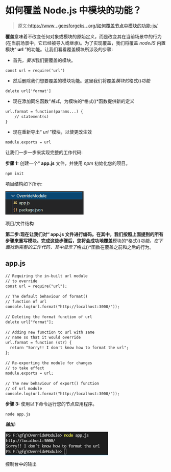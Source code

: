 # 如何覆盖 Node.js 中模块的功能？

> 原文:[https://www . geesforgeks . org/如何覆盖节点中模块的功能-js/](https://www.geeksforgeeks.org/how-to-override-functions-of-module-in-node-js/)

**覆盖**意味着不改变任何对象或模块的原始定义，而是改变其在当前场景中的行为(在当前场景中，它已经被导入或继承)。为了实现覆盖，我们将覆盖 *nodeJS* 内置模块“ **url** ”的功能。让我们看看覆盖模块所涉及的步骤:

*   首先，*要求*我们要覆盖的模块。

```
const url = require('url')
```

*   然后删除我们想要覆盖的模块功能。这里我们将覆盖*模块的*格式()*功能*

```
delete url['format']
```

*   现在添加同名函数“*格式*，为模块的*格式()*函数提供新的定义

```
url.format = function(params...) {
    // statement(s)
}

```

*   现在重新导出“ *url* ”模块，以使更改生效

```
module.exports = url
```

让我们一步一步来实现完整的工作代码:

**步骤 1:** 创建一个“ **app.js** 文件，并使用 *npm* 初始化您的项目。

```
npm init
```

项目结构如下所示:

![](img/0aa6ff4c7239165ea7607d1c0ac14572.png)

项目/文件结构

**第二步:**现在让我们对“ **app.js** 文件进行编码。在其中，我们按照上面提到的所有步骤来重写模块。完成这些步骤后，您将会成功地**覆盖**模块的*格式()*功能。在下面找到完整的工作代码，其中显示了*格式()*函数在覆盖之前和之后的行为。

## app.js

```
// Requiring the in-built url module
// to override
const url = require("url");

// The default behaviour of format()
// function of url
console.log(url.format("http://localhost:3000/"));

// Deleting the format function of url
delete url["format"];

// Adding new function to url with same
// name so that it would override
url.format = function (str) {
  return "Sorry!! I don't know how to format the url";
};

// Re-exporting the module for changes
// to take effect
module.exports = url;

// The new behaviour of export() function
// of url module
console.log(url.format("http://localhost:3000/"));
```

**步骤 3:** 使用以下命令运行您的节点应用程序。

```
node app.js
```

***输出:***

![](img/d37df57af6d0f412bfe3547f45f04cb1.png)

控制台中的输出